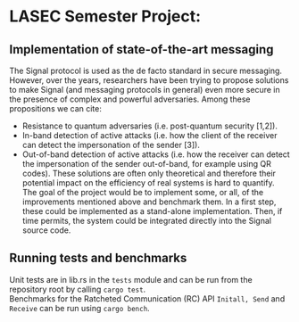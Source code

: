 # LASEC Semester Project: 
## Implementation of state-of-the-art messaging

The Signal protocol is used as the de facto standard in secure messaging. However, over the years, researchers have been trying to propose solutions to make Signal (and messaging protocols in general) even more secure in the presence of complex and powerful adversaries. Among these propositions we can cite:
- Resistance to quantum adversaries (i.e. post-quantum security [1,2]). 
- In-band detection of active attacks (i.e. how the client of the receiver can detect the impersonation of the sender [3]).
- Out-of-band detection of active attacks (i.e. how the receiver can detect the impersonation of the sender out-of-band, for example using QR codes).
These solutions are often only theoretical and therefore their potential impact on the efficiency of real systems is hard to quantify. The goal of the project would be to implement some, or all, of the improvements mentioned above and benchmark them. In a first step, these could be implemented as a stand-alone implementation. Then, if time permits, the system could be integrated directly into the Signal source code.

## Running tests and benchmarks
Unit tests are in lib.rs in the ```tests``` module and can be run from the repository root by calling ```cargo test```.  
Benchmarks for the Ratcheted Communication (RC) API ```Initall, Send``` and ```Receive``` can be run using ```cargo bench```.
